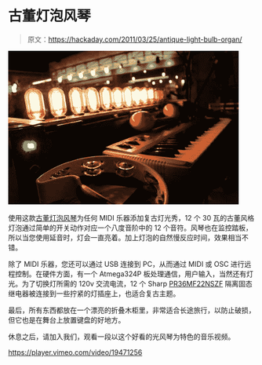 # 古董灯泡风琴

> 原文：<https://hackaday.com/2011/03/25/antique-light-bulb-organ/>

![](img/8dc197e564938e736f5b7c0dd5996c50.png "Antique-Light-Bulb-Organ-MIDIOSC-Controlled")

使用这款[古董灯泡风琴](http://www.instructables.com/id/Antique-Light-Bulb-Organ-MIDIOSC-Controlled/)为任何 MIDI 乐器添加复古灯光秀，12 个 30 瓦的古董风格灯泡通过简单的开关动作对应一个八度音阶中的 12 个音符。风琴也在监控踏板，所以当您使用延音时，灯会一直亮着。加上灯泡的自然慢反应时间，效果相当不错。

除了 MIDI 乐器，您还可以通过 USB 连接到 PC，从而通过 MIDI 或 OSC 进行远程控制。在硬件方面，有一个 Atmega324P 板处理通信，用户输入，当然还有灯光。为了切换灯所需的 120v 交流电流，12 个 Sharp [PR36MF22NSZF](http://media.digikey.com/pdf/Data%20Sheets/Sharp%20PDFs/PR26MF21NSZ,%20PR36MF2xNSZ.pdf) 隔离固态继电器被连接到一些拧紧的灯插座上，也适合复古主题。

最后，所有东西都放在一个漂亮的折叠木柜里，非常适合长途旅行，以防止破损，但它也是在舞台上放置键盘的好地方。

休息之后，请加入我们，观看一段以这个好看的光风琴为特色的音乐视频。

<https://player.vimeo.com/video/19471256>

</div> <strong/> </body> </html>